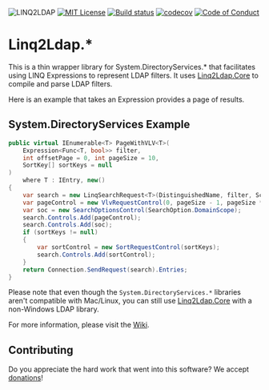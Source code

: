 ![LINQ2LDAP][banner]
[![MIT License][license-badge]][LICENSE]
[![Build status][appveyorimg]][appveyorlink]
[![codecov][codecovimg]][codecovlink]
[![Code of Conduct][coc-badge]][coc]

# Linq2Ldap.*

This is a thin wrapper library for System.DirectoryServices.* that facilitates using LINQ Expressions to represent LDAP filters.
It uses [Linq2Ldap.Core][core] to compile and parse LDAP filters.

Here is an example that takes an Expression provides a page of results.

## System.DirectoryServices Example

```c#
public virtual IEnumerable<T> PageWithVLV<T>(
    Expression<Func<T, bool>> filter,
    int offsetPage = 0, int pageSize = 10,
    SortKey[] sortKeys = null
)
    where T : IEntry, new()
{
    var search = new LinqSearchRequest<T>(DistinguishedName, filter, Scope);
    var pageControl = new VlvRequestControl(0, pageSize - 1, pageSize * offsetPage + 1);
    var soc = new SearchOptionsControl(SearchOption.DomainScope);
    search.Controls.Add(pageControl);
    search.Controls.Add(soc);
    if (sortKeys != null)
    {
        var sortControl = new SortRequestControl(sortKeys);
        search.Controls.Add(sortControl);
    }
    return Connection.SendRequest(search).Entries;
}
```

Please note that even though the `System.DirectoryServices.*` libraries aren't compatible with Mac/Linux,
you can still use [Linq2Ldap.Core][core] with a non-Windows LDAP library.

For more information, please visit the [Wiki](https://github.com/cdibbs/linq2ldap/wiki).

## Contributing

Do you appreciate the hard work that went into this software? We accept [donations]!

[banner]: https://github.com/cdibbs/linq2ldap/blob/master/resources/header.svg "The only way to discover the limits of the possible is to go beyond them into the impossible. - Arthur C. Clarke"
[1]: https://github.com/cdibbs/linq2ldap/blob/master/Linq2Ldap/Specification.cs#L42
[appveyorimg]: https://ci.appveyor.com/api/projects/status/i8u7bshsqw63wj7e?svg=true
[appveyorlink]: https://ci.appveyor.com/project/cdibbs/linq2ldap
[codecovimg]: https://codecov.io/gh/cdibbs/linq2ldap/branch/master/graph/badge.svg
[codecovlink]: https://codecov.io/gh/cdibbs/linq2ldap
[core]: https://github.com/cdibbs/linq2ldap.core
[wiki-dev]: https://github.com/cdibbs/linq2ldap/wiki/Development-Setup
[donations]: https://cdibbs.github.io/foss-giving
[coc-badge]: https://img.shields.io/badge/code%20of-conduct-ff69b4.svg?style=flat-square
[coc]: https://github.com/cdibbs/linq2ldap/blob/master/code_of_conduct.md
[license-badge]: https://img.shields.io/badge/license-MIT-blue.svg
[LICENSE]: https://github.com/ossplz/alsatian-fluent-assertions/blob/master/LICENSE

